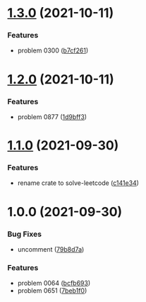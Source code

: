 # [1.3.0](https://github.com/EqualMa/solve-leetcode-rs/compare/v1.2.0...v1.3.0) (2021-10-11)


### Features

* problem 0300 ([b7cf261](https://github.com/EqualMa/solve-leetcode-rs/commit/b7cf2618f193c2dfee9b93e50f09a2cd2e9f38ed))

# [1.2.0](https://github.com/EqualMa/solve-leetcode-rs/compare/v1.1.0...v1.2.0) (2021-10-11)


### Features

* problem 0877 ([1d9bff3](https://github.com/EqualMa/solve-leetcode-rs/commit/1d9bff36aefa9eb53e94ae7b0dda3123d4c8fb8a))

# [1.1.0](https://github.com/EqualMa/solve-leetcode-rs/compare/v1.0.0...v1.1.0) (2021-09-30)


### Features

* rename crate to solve-leetcode ([c141e34](https://github.com/EqualMa/solve-leetcode-rs/commit/c141e34515c0d8422f7590b04d4ce310714a67c9))

# 1.0.0 (2021-09-30)


### Bug Fixes

* uncomment ([79b8d7a](https://github.com/EqualMa/leetcode-rs/commit/79b8d7a028bde4db3c81c76bb22c33fc43504d73))


### Features

* problem 0064 ([bcfb693](https://github.com/EqualMa/leetcode-rs/commit/bcfb69317b3ead114ab5cd19be0f380589f739a0))
* problem 0651 ([7beb1f0](https://github.com/EqualMa/leetcode-rs/commit/7beb1f0428f06b472f887942471091f45aa9548e))
